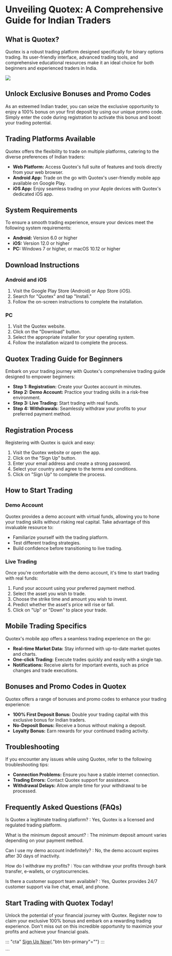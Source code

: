 # Unveiling Quotex: A Comprehensive Guide for Indian Traders

## What is Quotex?

Quotex is a robust trading platform designed specifically for binary
options trading. Its user-friendly interface, advanced trading tools,
and comprehensive educational resources make it an ideal choice for both
beginners and experienced traders in India.

[![](https://static.quotex.io/files/4_en/300_250.jpg)](https://traff.sbs/brokerqxlid)

## Unlock Exclusive Bonuses and Promo Codes

As an esteemed Indian trader, you can seize the exclusive opportunity to
enjoy a 100% bonus on your first deposit by using our unique promo code.
Simply enter the code during registration to activate this bonus and
boost your trading potential.

## Trading Platforms Available

Quotex offers the flexibility to trade on multiple platforms, catering
to the diverse preferences of Indian traders:

-   **Web Platform:** Access Quotex\'s full suite of features and tools
    directly from your web browser.
-   **Android App:** Trade on the go with Quotex\'s user-friendly mobile
    app available on Google Play.
-   **iOS App:** Enjoy seamless trading on your Apple devices with
    Quotex\'s dedicated iOS app.

## System Requirements

To ensure a smooth trading experience, ensure your devices meet the
following system requirements:

-   **Android:** Version 6.0 or higher
-   **iOS:** Version 12.0 or higher
-   **PC:** Windows 7 or higher, or macOS 10.12 or higher

## Download Instructions

### Android and iOS

1.  Visit the Google Play Store (Android) or App Store (iOS).
2.  Search for "Quotex" and tap "Install."
3.  Follow the on-screen instructions to complete the installation.

### PC

1.  Visit the Quotex website.
2.  Click on the "Download" button.
3.  Select the appropriate installer for your operating system.
4.  Follow the installation wizard to complete the process.

## Quotex Trading Guide for Beginners

Embark on your trading journey with Quotex\'s comprehensive trading
guide designed to empower beginners:

-   **Step 1: Registration:** Create your Quotex account in minutes.
-   **Step 2: Demo Account:** Practice your trading skills in a
    risk-free environment.
-   **Step 3: Live Trading:** Start trading with real funds.
-   **Step 4: Withdrawals:** Seamlessly withdraw your profits to your
    preferred payment method.

## Registration Process

Registering with Quotex is quick and easy:

1.  Visit the Quotex website or open the app.
2.  Click on the "Sign Up" button.
3.  Enter your email address and create a strong password.
4.  Select your country and agree to the terms and conditions.
5.  Click on "Sign Up" to complete the process.

## How to Start Trading

### Demo Account

Quotex provides a demo account with virtual funds, allowing you to hone
your trading skills without risking real capital. Take advantage of this
invaluable resource to:

-   Familiarize yourself with the trading platform.
-   Test different trading strategies.
-   Build confidence before transitioning to live trading.

### Live Trading

Once you\'re comfortable with the demo account, it\'s time to start
trading with real funds:

1.  Fund your account using your preferred payment method.
2.  Select the asset you wish to trade.
3.  Choose the strike time and amount you wish to invest.
4.  Predict whether the asset\'s price will rise or fall.
5.  Click on "Up" or "Down" to place your trade.

## Mobile Trading Specifics

Quotex\'s mobile app offers a seamless trading experience on the go:

-   **Real-time Market Data:** Stay informed with up-to-date market
    quotes and charts.
-   **One-click Trading:** Execute trades quickly and easily with a
    single tap.
-   **Notifications:** Receive alerts for important events, such as
    price changes and trade executions.

## Bonuses and Promo Codes in Quotex

Quotex offers a range of bonuses and promo codes to enhance your trading
experience:

-   **100% First Deposit Bonus:** Double your trading capital with this
    exclusive bonus for Indian traders.
-   **No-Deposit Bonus:** Receive a bonus without making a deposit.
-   **Loyalty Bonus:** Earn rewards for your continued trading activity.

## Troubleshooting

If you encounter any issues while using Quotex, refer to the following
troubleshooting tips:

-   **Connection Problems:** Ensure you have a stable internet
    connection.
-   **Trading Errors:** Contact Quotex support for assistance.
-   **Withdrawal Delays:** Allow ample time for your withdrawal to be
    processed.

## Frequently Asked Questions (FAQs)

Is Quotex a legitimate trading platform?
:   Yes, Quotex is a licensed and regulated trading platform.

What is the minimum deposit amount?
:   The minimum deposit amount varies depending on your payment method.

Can I use my demo account indefinitely?
:   No, the demo account expires after 30 days of inactivity.

How do I withdraw my profits?
:   You can withdraw your profits through bank transfer, e-wallets, or
    cryptocurrencies.

Is there a customer support team available?
:   Yes, Quotex provides 24/7 customer support via live chat, email, and
    phone.

## Start Trading with Quotex Today!

Unlock the potential of your financial journey with Quotex. Register now
to claim your exclusive 100% bonus and embark on a rewarding trading
experience. Don\'t miss out on this incredible opportunity to maximize
your profits and achieve your financial goals.

::: \"cta\"
[Sign Up Now](\%22https://traff.sbs/brokerqxsignup\%22){."btn
btn-primary"=""}
:::

\`\`\`

